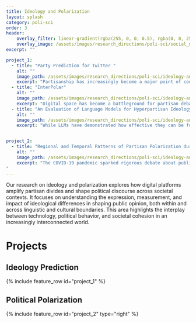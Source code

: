 ```yaml
---
title: Ideology and Polarization
layout: splash
category: poli-sci
order: 3
header:
    overlay_filter: linear-gradient(rgba(255, 0, 0, 0.5), rgba(0, 0, 255, 1))
    overlay_image: /assets/images/research_directions/poli-sci/social_media.webp
excerpt: ""

project_1:
  - title: "Party Prediction for Twitter "
    alt: ""
    image_path: /assets/images/research_directions/poli-sci/ideology-and-polarization/party_prediction_for_twitter.jpg
    excerpt: "Partisanship has increasingly become a major point of contention in public discourse online, and as a result, researchers have developed a variety of methods to evaluate the party affiliations of users on social media. In this paper, we evaluate the performance of party prediction tools and propose new methods that are comparable or improve upon existing works. "
  - title: "InterPolar"
    alt: ""
    image_path: /assets/images/research_directions/poli-sci/ideology-and-polarization/interpolar.jpg
    excerpt: "Digital space has become a battleground for partisan debate, threatening the cohesion of societies by facilitating political polarization. In this work, we develop a method for measuring polarization over time using the party affiliations of, and interactions between, social media users, using the 2020 U.S. presidential election as a case study. "
  - title: "An Evaluation of Language Models for Hyperpartisan Ideology Detection in Persian Twitter"
    alt: ""
    image_path: /assets/images/research_directions/poli-sci/ideology-and-polarization/hyperpartisan_persian.jpg
    excerpt: "While LLMs have demonstrated how effective they can be for tasks in the English language, such as detecting social media users’ political ideology, their performance in other languages remains understudied. We contribute to this area of research by fine-tuning smaller LLMs to identify hyperpartisans in Persian social media, and compare the results to those from open-source and commercial models."


project_2:
  - title: "Regional and Temporal Patterns of Partisan Polarization during the COVID-19 Pandemic in the United States and Canada"
    alt: ""
    image_path: /assets/images/research_directions/poli-sci/ideology-and-polarization/covid-19.png
    excerpt: "The COVID-19 pandemic sparked rigorous debate about public health measures online, as the timing and extent of interventions unfolded. This project evaluates partisanship and the geographical distribution of public opinion on lockdowns, masks, and vaccines using the U.S. and Canada as case studies. 
"
---
```


Our research on ideology and polarization explores how digital platforms amplify partisan divides and shape political discourse across societal contexts. It focuses on understanding the expression, measurement, and impact of ideological differences in shaping public opinion, both within and across linguistic and cultural boundaries. This area highlights the interplay between technology, political behavior, and societal cohesion in an increasingly interconnected world.

# Projects

## Ideology Prediction
{% include feature_row id="project_1" %}

## Political Polarization
{% include feature_row id="project_2" type="right" %}
